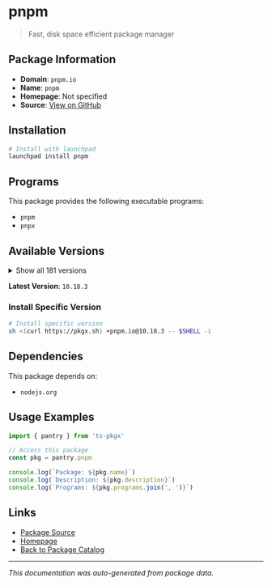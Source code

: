 # pnpm

> Fast, disk space efficient package manager

## Package Information

- **Domain**: `pnpm.io`
- **Name**: `pnpm`
- **Homepage**: Not specified
- **Source**: [View on GitHub](https://github.com/pkgxdev/pantry/tree/main/projects/pnpm.io/package.yml)

## Installation

```bash
# Install with launchpad
launchpad install pnpm
```

## Programs

This package provides the following executable programs:

- `pnpm`
- `pnpx`

## Available Versions

<details>
<summary>Show all 181 versions</summary>

- `10.18.3`, `10.18.2`, `10.18.1`, `10.18.0`, `10.17.1`
- `10.17.0`, `10.16.1`, `10.16.0`, `10.15.1`, `10.15.0`
- `10.14.0`, `10.13.1`, `10.13.0`, `10.12.4`, `10.12.3`
- `10.12.2`, `10.12.1`, `10.12.0`, `10.11.1`, `10.11.0`
- `10.10.0`, `10.9.0`, `10.8.1`, `10.8.0`, `10.7.1`
- `10.7.0`, `10.6.5`, `10.6.4`, `10.6.3`, `10.6.2`
- `10.6.1`, `10.6.0`, `10.5.2`, `10.5.1`, `10.5.0`
- `10.4.1`, `10.4.0`, `10.3.0`, `10.2.1`, `10.2.0`
- `10.1.0`, `10.0.0`, `9.15.9`, `9.15.8`, `9.15.7`
- `9.15.6`, `9.15.5`, `9.15.4`, `9.15.3`, `9.15.2`
- `9.15.1`, `9.15.0`, `9.14.4`, `9.14.3`, `9.14.2`
- `9.14.1`, `9.13.2`, `9.13.1`, `9.13.0`, `9.12.3`
- `9.12.2`, `9.12.1`, `9.12.0`, `9.11.0`, `9.10.0`
- `9.9.0`, `9.8.0`, `9.7.1`, `9.7.0`, `9.6.0`
- `9.5.0`, `9.4.0`, `9.3.0`, `9.2.0`, `9.1.4`
- `9.1.3`, `9.1.2`, `9.1.1`, `9.1.0`, `9.0.6`
- `9.0.5`, `9.0.4`, `9.0.3`, `9.0.2`, `9.0.1`
- `9.0.0`, `8.15.9`, `8.15.8`, `8.15.7`, `8.15.6`
- `8.15.5`, `8.15.4`, `8.15.3`, `8.15.2`, `8.15.1`
- `8.15.0`, `8.14.3`, `8.14.2`, `8.14.1`, `8.14.0`
- `8.13.1`, `8.12.1`, `8.12.0`, `8.11.0`, `8.10.5`
- `8.10.4`, `8.10.3`, `8.10.2`, `8.10.1`, `8.10.0`
- `8.9.2`, `8.9.1`, `8.9.0`, `8.8.0`, `8.7.6`
- `8.7.5`, `8.7.4`, `8.7.3`, `8.7.1`, `8.7.0`
- `8.6.12`, `8.6.11`, `8.6.10`, `8.6.9`, `8.6.8`
- `8.6.7`, `8.6.6`, `8.6.5`, `8.6.4`, `8.6.3`
- `8.6.2`, `8.6.1`, `8.6.0`, `8.5.1`, `8.5.0`
- `8.4.0`, `8.3.1`, `8.3.0`, `8.2.0`, `8.1.1`
- `8.1.0`, `8.0.0`, `7.33.7`, `7.33.6`, `7.33.5`
- `7.33.4`, `7.33.3`, `7.33.2`, `7.33.1`, `7.33.0`
- `7.32.5`, `7.32.4`, `7.32.3`, `7.32.2`, `7.32.1`
- `7.32.0`, `7.31.0`, `7.30.5`, `7.30.3`, `7.30.1`
- `7.30.0`, `7.29.3`, `7.29.1`, `7.29.0`, `7.28.0`
- `7.27.1`, `7.27.0`, `7.26.3`, `7.26.2`, `7.26.1`
- `7.26.0`, `7.25.1`, `7.25.0`, `7.24.3`, `7.24.2`
- `7.23.0`, `7.22.0`, `7.21.0`, `7.20.0`, `7.19.0`
- `7.18.2`

</details>

**Latest Version**: `10.18.3`

### Install Specific Version

```bash
# Install specific version
sh <(curl https://pkgx.sh) +pnpm.io@10.18.3 -- $SHELL -i
```

## Dependencies

This package depends on:

- `nodejs.org`

## Usage Examples

```typescript
import { pantry } from 'ts-pkgx'

// Access this package
const pkg = pantry.pnpm

console.log(`Package: ${pkg.name}`)
console.log(`Description: ${pkg.description}`)
console.log(`Programs: ${pkg.programs.join(', ')}`)
```

## Links

- [Package Source](https://github.com/pkgxdev/pantry/tree/main/projects/pnpm.io/package.yml)
- [Homepage](#)
- [Back to Package Catalog](../../package-catalog.md)

---

*This documentation was auto-generated from package data.*
